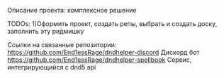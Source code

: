 Описание проекта: комплексное решение

TODOs:
1)Оформить проект, создать репы, выбрать и создать доску, заполнить эту ридмишку


Ссылки на связанные репозитории:
https://github.com/End1essRage/dndhelper-discord  Дискорд бот
https://github.com/End1essRage/dndhelper-spellbook  Сервис, интегрирующийся с dnd5 api 




